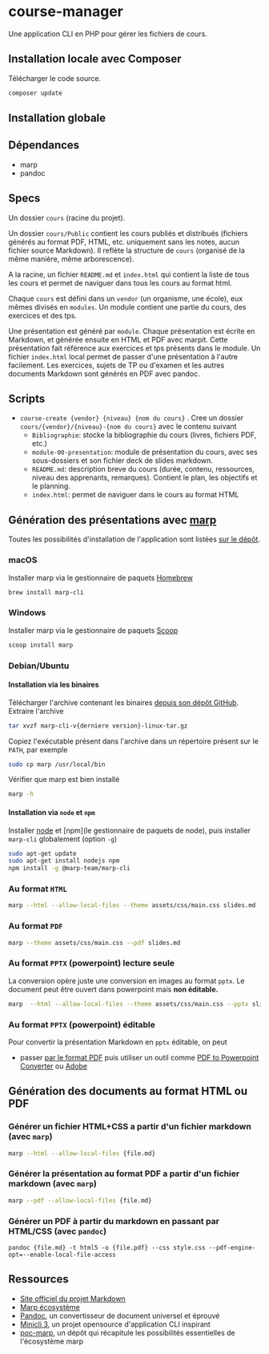 # course-manager

Une application CLI en PHP pour gérer les fichiers de cours.

## Installation locale avec Composer

Télécharger le code source.

~~~bash
composer update
~~~

## Installation globale

## Dépendances

- marp
- pandoc

## Specs

Un dossier `cours` (racine du projet).

Un dossier `cours/Public`  contient les cours publiés et distribués (fichiers générés au format PDF, HTML, etc. uniquement sans les notes, aucun fichier source Markdown). Il reflète la structure de `cours` (organisé de la même manière, même arborescence). 

A la racine, un fichier `README.md` et `index.html` qui contient la liste de tous les cours et permet de naviguer dans tous les cours au format html.

Chaque `cours` est défini dans un `vendor` (un organisme, une école), eux mêmes divisés en `modules`. Un module contient une partie du cours, des exercices et des tps.

Une présentation est généré par `module`. Chaque présentation est écrite en Markdown, et générée ensuite en HTML et PDF avec marpit. Cette présentation fait référence aux exercices et tps présents dans le module. Un fichier `index.html` local permet de passer d'une présentation à l'autre facilement. Les exercices, sujets de TP ou d'examen et les autres documents Markdown sont générés en PDF avec pandoc.

## Scripts

- `course-create {vendor} {niveau} {nom du cours}` . Cree un dossier `cours/{vendor}/{niveau}-{nom du cours}` avec le contenu suivant
    - `Bibliographie`: stocke la bibliographie du cours (livres, fichiers PDF, etc.)
    - `module-00-presentation`: module de présentation du cours, avec ses sous-dossiers et son fichier deck de slides markdown.
    - `README.md`: description breve du cours (durée, contenu, ressources, niveau des apprenants, remarques). Contient le plan, les objectifs et le planning.
    - `index.html`: permet de naviguer dans le cours au format HTML

<!-- - script `course-ls {nom du cours}`: liste le contenu du cours (modules présents)

- script `course-module {nom du cours} {numero} {nom du module}`, genere un module du cours nom du cours (analyse des dossiers présents en slug) genere un module avec le nom et un numero (different de 0 qui est déjà pris par presentation). Cree le contenu suivant
    - `{nom du cours}/{nom du module}/cours/{numero}-{nom module}-{nom du cours}.md` : le fichier contenant le cours
    - `{nom du cours}/{nom du module}/exercices`
    -` {nom du cours}/{nom du module}/tp`
    - `/Public/{nom-du-cours}/{nom-du-module}/ : contiendra tout le contenu généré à partir des fichiers markdown pour le module (cours, exercice, tp, exams) au format PDF et HTML (sans les commentaires cad mes notes de cours). Ce sera un dossier que je pourrai partager sans soucis avec les étudiants (aucune info privée).

- script `course-export {nom du cours} {opt nom du module}`: genere les fichiers html et pdf du cours et fait une copie dans le dossier `Public` et Privé (presentation avec notes). Met à jour l'index.html local au cours et l'index.html global. -->

## Génération des présentations avec [marp](https://marp.app)

Toutes les possibilités d'installation de l'application sont listées [sur le dépôt](https://github.com/marp-team/marp-cli).

### macOS

Installer marp via le gestionnaire de paquets [Homebrew](https://brew.sh/index_fr)
~~~bash
brew install marp-cli
~~~
### Windows

Installer marp via le gestionnaire de paquets [Scoop](https://scoop.sh/)
~~~bash
scoop install marp
~~~

### Debian/Ubuntu

#### Installation via les binaires

Télécharger l'archive contenant les binaires [depuis son dépôt GitHub](https://github.com/marp-team/marp-cli/releases).
Extraire l'archive
~~~bash
tar xvzf marp-cli-v{derniere version}-linux-tar.gz
~~~
Copiez l'exécutable présent dans l'archive dans un répertoire présent sur le `PATH`, par exemple
~~~bash
sudo cp marp /usr/local/bin
~~~
Vérifier que marp est bien installé
~~~bash
marp -h
~~~
#### Installation via `node` et `npm`

Installer [node](https://packages.debian.org/fr/sid/nodejs) et [npm](le gestionnaire de paquets de node), puis installer `marp-cli` globalement (option `-g`)

~~~bash
sudo apt-get update
sudo apt-get install nodejs npm
npm install -g @marp-team/marp-cli
~~~

### Au format `HTML`

~~~bash
marp --html --allow-local-files --theme assets/css/main.css slides.md
~~~

### Au format `PDF`

~~~bash
marp --theme assets/css/main.css --pdf slides.md
~~~

### Au format `PPTX` (powerpoint) **lecture seule**

La conversion opère juste une conversion en images au format `pptx`. Le document peut être ouvert dans powerpoint mais **non éditable.**

~~~bash
marp  --html --allow-local-files --theme assets/css/main.css --pptx slides.md
~~~

### Au format `PPTX` (powerpoint) **éditable**

Pour convertir la présentation Markdown en `pptx` éditable, on peut 

- passer [par le format PDF](#au-format-pdf) puis utiliser un outil comme [PDF to Powerpoint Converter](https://pdf.online/pdf-to-powerpoint-converter) ou [Adobe](https://www.adobe.com/acrobat/online/pdf-to-ppt.html)


## Génération des documents au format HTML ou PDF

### Générer un fichier HTML+CSS a partir d'un fichier markdown (avec `marp`)

~~~bash
marp --html --allow-local-files {file.md}
~~~

### Générer la présentation au format PDF a partir d'un fichier markdown (avec `marp`)

~~~bash
marp --pdf --allow-local-files {file.md}
~~~

### Générer un PDF à partir du markdown en passant par HTML/CSS (avec `pandoc`)

~~~
pandoc {file.md} -t html5 -o {file.pdf} --css style.css --pdf-engine-opt=--enable-local-file-access
~~~

## Ressources

- [Site officiel du projet Markdown](https://daringfireball.net/projects/markdown/)
- [Marp écosystème](https://marp.app/)
- [Pandoc](https://pandoc.org/index.html), un convertisseur de document universel et éprouvé
- [Minicli 3](https://github.com/minicli/minicli), un projet opensource d'application CLI inspirant
- [poc-marp](https://github.com/websealevel/poc-marp), un dépôt qui récapitule les possibilités essentielles de l'écosystème marp


